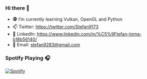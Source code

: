 ### Hi there 👋

- 🕵 I’m currently learning Vulkan, OpenGL and Python
- 📫 Twitter:  https://twitter.com/Stefan9173
- 🔗 LinkedIn: https://www.linkedin.com/in/%C5%9Ftefan-toma-b18b56140/
- 💌 Email:    stefan9283@gmail.com

### Spotify Playing 🎧
[![Spotify](https://spotifyinreadme.vercel.app/api/spotify)](https://open.spotify.com/user/21leaa5wnmpiivq2htfuukuiq)

